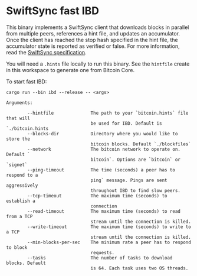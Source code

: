 # SwiftSync fast IBD

This binary implements a SwiftSync client that downloads blocks in parallel from multiple peers, references a hint file, and updates an accumulator. Once the client has reached the stop hash specified in the hint file, the accumulator state is reported as verified or false. For more information, read the [SwiftSync specification](https://gist.github.com/RubenSomsen/a61a37d14182ccd78760e477c78133cd).

You will need a `.hints` file locally to run this binary. See the `hintfile` create in this workspace to generate one from Bitcoin Core.

To start fast IBD:
```
cargo run --bin ibd --release -- <args>
```

```
Arguments:

        --hintfile              The path to your `bitcoin.hints` file that will
                                be used for IBD. Default is `./bitcoin.hints
        --blocks-dir            Directory where you would like to store the
                                bitcoin blocks. Default `./blockfiles`
        --network               The bitcoin network to operate on. Default `
                                bitcoin`. Options are `bitcoin` or `signet`
        --ping-timeout          The time (seconds) a peer has to respond to a `
                                ping` message. Pings are sent aggressively
                                throughout IBD to find slow peers.
        --tcp-timeout           The maximum time (seconds) to establish a
                                connection
        --read-timeout          The maximum time (seconds) to read from a TCP
                                stream until the connection is killed.
        --write-timeout         The maximum time (seconds) to write to a TCP
                                stream until the connection is killed.
        --min-blocks-per-sec    The minimum rate a peer has to respond to block
                                requests.
        --tasks                 The number of tasks to download blocks. Default
                                is 64. Each task uses two OS threads.
```
